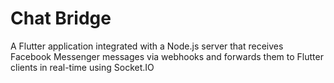 # Chat Bridge

A Flutter application integrated with a Node.js server that receives Facebook Messenger messages via webhooks and forwards them to Flutter clients in real-time using Socket.IO